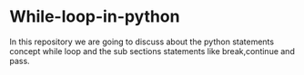 # While-loop-in-python
In this repository we are going to discuss about the python statements concept while loop and the sub sections statements like break,continue and pass.
